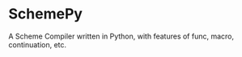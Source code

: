 SchemePy
=====
A Scheme Compiler written in Python,
with features of func, macro, continuation, etc.
